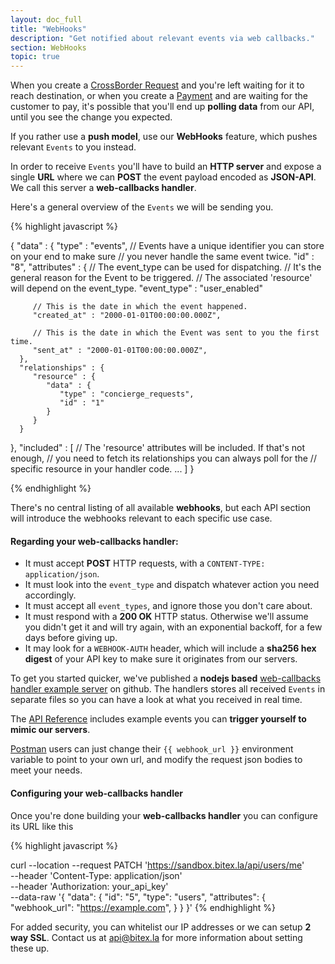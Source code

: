 ```yaml
---
layout: doc_full
title: "WebHooks"
description: "Get notified about relevant events via web callbacks."
section: WebHooks
topic: true
---
```


When you create a [CrossBorder Request](/docs/cross_border/welcome) and you're
left waiting for it to reach destination, or when you create a
[Payment](/docs/payments/welcome/)
and are waiting for the customer to pay, it's possible that you'll end up
**polling data** from our API, until you see the change you expected.

If you rather use a **push model**, use our **WebHooks** feature, which pushes
relevant `Events` to you instead.

In order to receive `Events` you'll have to build an **HTTP server** 
and expose a single **URL** where we can **POST** the event payload
encoded as **JSON-API**. We call this server a **web-callbacks handler**.

Here's a general overview of the `Events` we will be sending you.

{% highlight javascript %}

{
   "data" : {
      "type" : "events",
      // Events have a unique identifier you can store on your end to make sure
      // you never handle the same event twice.
      "id" : "8",
      "attributes" : {
         // The event_type can be used for dispatching.
         // It's the general reason for the Event to be triggered.
         // The associated 'resource' will depend on the event_type.
         "event_type" : "user_enabled"

         // This is the date in which the event happened.
         "created_at" : "2000-01-01T00:00:00.000Z",

         // This is the date in which the Event was sent to you the first time.
         "sent_at" : "2000-01-01T00:00:00.000Z",
      },
      "relationships" : {
         "resource" : {
            "data" : {
               "type" : "concierge_requests",
               "id" : "1"
            }
         }
      }
   },
   "included" : [
     // The 'resource' attributes will be included. If that's not enough,
     // you need to fetch its relationships you can always poll for the
     // specific resource in your handler code.
     ...
   ]
}

{% endhighlight %}

There's no central listing of all available **webhooks**, but each API section
will introduce the webhooks relevant to each specific use case.

#### Regarding your **web-callbacks handler**:
  - It must accept **POST** HTTP requests, with a `CONTENT-TYPE: application/json`.
  - It must look into the `event_type` and dispatch whatever action you need accordingly.
  - It must accept all `event_types`, and ignore those you don't care about.
  - It must respond with a **200 OK** HTTP status. Otherwise we'll assume you didn't get it and will
    try again, with an exponential backoff, for a few days before giving up.
  - It may look for a `WEBHOOK-AUTH` header, which will include a **sha256 hex digest**
    of your API key to make sure it originates from our servers.

To get you started quicker, we've published a
**nodejs based** [web-callbacks handler example server](https://github.com/bitex-la/web-callbacks-handler-example)
on github. The handlers stores all received `Events` in separate files so you
can have a look at what you received in real time.

The [API Reference](https://developers.bitex.la/) includes example events you can
**trigger yourself to mimic our servers**.

[Postman](/docs/postman/welcome) users can
just change their
<code>&#123;&#123; webhook_url &#125;&#125;</code>
environment variable to point to your own url, 
and modify the request json bodies to meet your needs.


#### Configuring your **web-callbacks handler**

Once you're done building your **web-callbacks handler** you can configure its URL like this

{% highlight javascript %}

curl --location --request PATCH 'https://sandbox.bitex.la/api/users/me' \
--header 'Content-Type: application/json' \
--header 'Authorization: your_api_key' \
--data-raw '{
    "data": {
        "id": "5",
        "type": "users",
        "attributes": {
            "webhook_url": "https://example.com",
        }
    }
}'
{% endhighlight %}

For added security, you can whitelist our IP addresses or we can setup 
**2 way SSL**.
Contact us at [api@bitex.la](mailto:api@bitex.la) for more information about setting these up.

